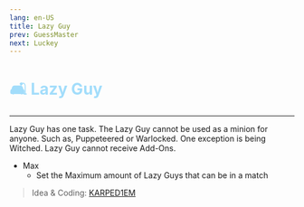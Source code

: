 ```yaml
---
lang: en-US
title: Lazy Guy
prev: GuessMaster
next: Luckey
---
```


# <font color="#a2ddfb">🛋️ <b>Lazy Guy</b></font> <Badge text="Basic" type="tip" vertical="middle"/>
---

Lazy Guy has one task. The Lazy Guy cannot be used as a minion for anyone. Such as, Puppeteered or Warlocked. One exception is being Witched. Lazy Guy cannot receive Add-Ons.
* Max
  * Set the Maximum amount of Lazy Guys that can be in a match

> Idea & Coding: [KARPED1EM](https://github.com/KARPED1EM)